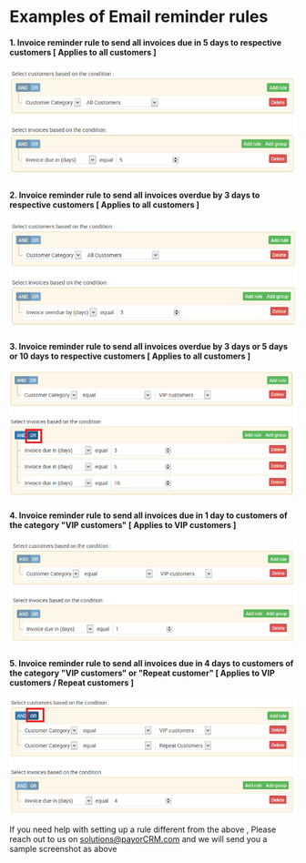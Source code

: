 # Examples of Email reminder rules

#### 1. **Invoice reminder rule to send all invoices due in 5 days to respective customers \[ Applies to all customers \]**

![](../.gitbook/assets/invoice-due-in-5-days.PNG)

### 

#### 2. Invoice reminder rule to send all invoices overdue by 3 days to respective customers **\[ Applies to all customers \]**

![](../.gitbook/assets/invoice-over-due-by-3-days.PNG)

### 

#### 3. Invoice reminder rule to send all invoices overdue by 3 days or 5 days or 10 days  to respective customers **\[ Applies to all customers \]**

![Note : Please ensure that &quot;OR&quot; condition is selected in this case](../.gitbook/assets/invoice-due-in-3-_5_10-_-or-highlighted.PNG)

### 

#### 4. Invoice reminder rule to send all invoices due in 1 day to customers of the category "VIP customers" **\[ Applies to VIP customers \]**

![](../.gitbook/assets/image%20%2818%29.png)

### 

#### 5. Invoice reminder rule to send all invoices due in 4 days to customers of the category "VIP customers"  or "Repeat customer" **\[ Applies to VIP customers / Repeat customers \]**

![Note : Please ensure that &quot;OR&quot; condition is selected in this case](../.gitbook/assets/invoice-due-in-4-days-to-vip-_-repeat-_-or-highlighted.png)

If you need help with setting up a rule different from the above , Please reach out to us on solutions@payorCRM.com and we will send you a sample screenshot as above

